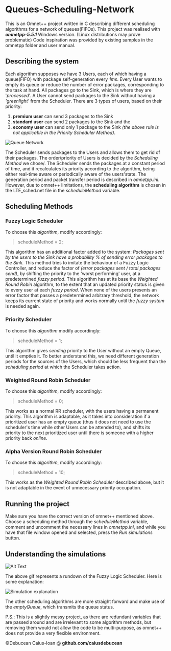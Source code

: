 # Queues-Scheduling-Network
This is an Omnet++ project written in C describing different scheduling algorithms for a network of queues(FIFOs).
This project was realised with **_omnetpp-5.5.1_** Windows version. (Linux distributions may prove problematic)
Code inspiration was provided by existing samples in the omnetpp folder and user manual.

## Describing the system

Each algorithm supposes we have 3 Users, each of which having a queue(FIFO) with package self-generation every *1ms*.
Every User wants to empty its queue or reduce the number of error packages, corresponding to the task at hand.
All packages go to the Sink, which is where they are '_processed_'.
A User cannot send packages to the Sink without having a _'greenlight'_ from the Scheduler. There are 3 types of users, based on their priority: 
1. **premium user** can send 3 packages to the Sink
2. **standard user** can send 2 packages to the Sink and the 
3. **economy user** can send only 1 package to the Sink
_(the above rule is not applicable in the Priority Scheduler Method)_.

![Queue Network](https://i.imgur.com/dadD22m.png)

The Scheduler sends packages to the Users and allows them to get rid of their packages. The order/priority of Users is decided by the _Scheduling Method_ we chose/. The Scheduler sends the packages at a constant period of time, and it recalculates its priority according to the algorithm, being either real-time aware or periodically aware of the users'state.
The generation period and packet transfer period is described in _omnetpp.ini_.
However, due to omnet++ limitations, the **scheduling algorithm** is chosen in the LTE_sched.net file in the _scheduleMethod_ variable.

## Scheduling Methods
### Fuzzy Logic Scheduler
To choose this _algorithm_, modify accordingly:
>scheduleMethod = 2;

This algorithm has an additional factor added to the system: _Packages sent by the users to the Sink have a probability % of sending error packages to the Sink._ This method tries to imitate the behaviour of a Fuzzy Logic Controller, and reduce the factor of _(error packages sent / total packages send)_, by shifting the priority to the 'worst performing' user, at a predetermined _fuzzy period_. This algorithm has at its base the _Weighted Round Robin_ algorithm, to the extent that an updated priority status is given to every user at each _fuzzy period_. When none of the users presents an error factor that passes a predetermined arbitrary threshold, the network keeps its current state of priority and works normally until the _fuzzy system_ is needed again.

### Priority Scheduler
To choose this _algorithm_ modify accordingly:
>scheduleMethod = 1;

This algorithm gives _sending_ priority to the User without an empty Queue, until it empties it. To better understand this, we need different generation periods for the sources of the Users, which should be less frequent than the _scheduling period_ at which the Scheduler takes action.

### Weighted Round Robin Scheduler
To choose this _algorithm_, modify accordingly:
>scheduleMethod = 0;

This works as a normal RR scheduler, with the users having a permanent priority. This algorithm is adaptable, as it takes into consideration if a prioritized user has an empty queue (thus it does not need to use the scheduler's time while other Users can be attended to), and shifts its priority to the next prioritized user until there is someone with a higher priority back _online_.

### Alpha Version Round Robin Scheduler
To choose this _algorithm_, modify accordingly:
>scheduleMethod = 10;

This works as the _Weighted Round Robin Scheduler_ described above, but it is not adaptable in the event of unnecessary priority occupation.

## Running the project
Make sure you have the correct version of omnet++ mentioned above. Choose a scheduling method through the _scheduleMethod_ variable, comment and uncomment the necessary lines in _omnetpp.ini_, and while you have that file window opened and selected, press the _Run simulations_ button.

## Understanding the simulations
![Alt Text](https://media.giphy.com/media/d7TYfGxcqzrcwk1K02/giphy.gif)

The above gif represents a rundown of the Fuzzy Logic Scheduler. Here is some explanation:

![Simulation explanation](https://i.imgur.com/HWYThPE.png)

The other scheduling algorithms are more straight forward and make use of the _emptyQueue_, which transmits the queue status.

P.S.: This is a slightly messy project, as there are redundant variables that are passed around and are irrelevant to some algorithm methods, but removing them would not allow the code to be multi-purpose, as omnet++ does not provide a very flexible environment.

<div>&copy;Debucean Caius-Ioan @ <b>github.com/caiusdebucean</b></div>

